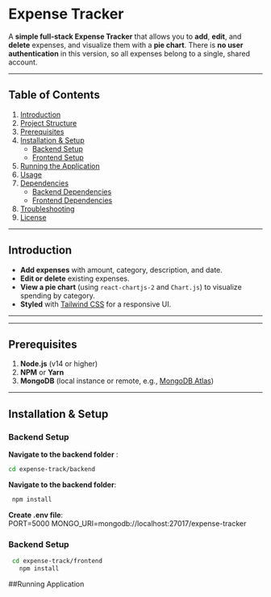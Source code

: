 # Expense Tracker

A **simple full-stack Expense Tracker** that allows you to **add**, **edit**, and **delete** expenses, and visualize them with a **pie chart**. There is **no user authentication** in this version, so all expenses belong to a single, shared account.

---

## Table of Contents
1. [Introduction](#introduction)  
2. [Project Structure](#project-structure)  
3. [Prerequisites](#prerequisites)  
4. [Installation & Setup](#installation--setup)  
   - [Backend Setup](#backend-setup)  
   - [Frontend Setup](#frontend-setup)  
5. [Running the Application](#running-the-application)  
6. [Usage](#usage)  
7. [Dependencies](#dependencies)  
   - [Backend Dependencies](#backend-dependencies)  
   - [Frontend Dependencies](#frontend-dependencies)  
8. [Troubleshooting](#troubleshooting)  
9. [License](#license)

---

## Introduction

- **Add expenses** with amount, category, description, and date.
- **Edit or delete** existing expenses.
- **View a pie chart** (using `react-chartjs-2` and `Chart.js`) to visualize spending by category.
- **Styled** with [Tailwind CSS](https://tailwindcss.com/) for a responsive UI.


---

---

## Prerequisites

1. **Node.js** (v14 or higher)
2. **NPM** or **Yarn**
3. **MongoDB** (local instance or remote, e.g., [MongoDB Atlas](https://www.mongodb.com/cloud/atlas))

---

## Installation & Setup

### Backend Setup
 **Navigate to the backend folder** :
   ```bash
   cd expense-track/backend
   ```
 **Navigate to the backend folder**:
  ```bash
   npm install
   ```
 **Create .env file**:  
    PORT=5000
  MONGO_URI=mongodb://localhost:27017/expense-tracker
### Backend Setup
 ```bash
  cd expense-track/frontend
    npm install
   ```
  
##Running Application    